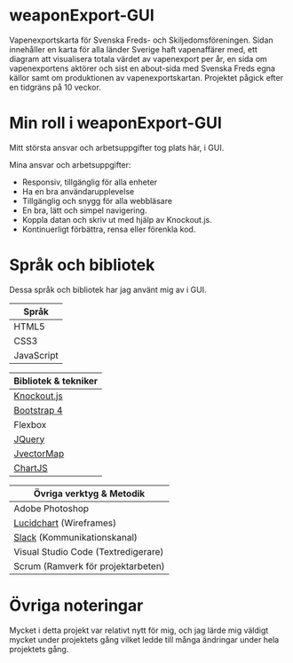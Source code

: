 # weaponExport-GUI

Vapenexportskarta för Svenska Freds- och Skiljedomsföreningen. Sidan innehåller en karta för alla länder Sverige haft vapenaffärer med, ett diagram att visualisera totala värdet av vapenexport per år, en sida om vapenexportens aktörer och sist en about-sida med Svenska Freds egna källor samt om produktionen av vapenexportskartan. Projektet pågick efter en tidgräns på 10 veckor.

# Min roll i weaponExport-GUI

 Mitt största ansvar och arbetsuppgifter tog plats här, i GUI. 
 
 Mina ansvar och arbetsuppgifter:
 
 * Responsiv, tillgänglig för alla enheter
 * Ha en bra användarupplevelse
 * Tillgänglig och snygg för alla webbläsare
 * En bra, lätt och simpel navigering.
 * Koppla datan och skriv ut med hjälp av Knockout.js.
 * Kontinuerligt förbättra, rensa eller förenkla kod.
 
 # Språk och bibliotek
 
 Dessa språk och bibliotek har jag använt mig av i GUI.
 
Språk  |
------------- |
HTML5  |
CSS3  |
JavaScript  |

Bibliotek & tekniker|
------------- |
[Knockout.js](http://knockoutjs.com/)  |
[Bootstrap 4](https://getbootstrap.com/)  |
Flexbox  |
[JQuery](https://jquery.com/) |
[JvectorMap](http://jvectormap.com/) |
[ChartJS](https://www.chartjs.org/)  |

Övriga verktyg & Metodik |
------------- |
Adobe Photoshop  |
[Lucidchart](https://www.lucidchart.com/) (Wireframes)  |
[Slack](https://www.slack.com/) (Kommunikationskanal) |
Visual Studio Code (Textredigerare) |
Scrum (Ramverk för projektarbeten) |

# Övriga noteringar

Mycket i detta projekt var relativt nytt för mig, och jag lärde mig väldigt mycket under projektets gång vilket ledde till många ändringar under hela projektets gång.
 
 
